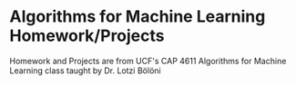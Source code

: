 # Algorithms for Machine Learning Homework/Projects

Homework and Projects are from UCF's CAP 4611 Algorithms for Machine Learning class taught by Dr. Lotzi Bölöni
